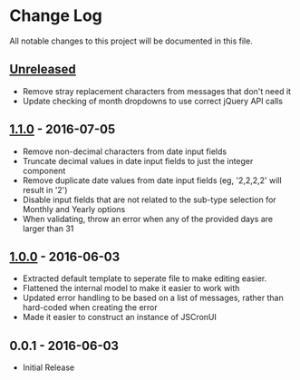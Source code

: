 # Change Log

All notable changes to this project will be documented in this file.

## [Unreleased]
- Remove stray replacement characters from messages that don't need it
- Update checking of month dropdowns to use correct jQuery API calls

## [1.1.0] - 2016-07-05
- Remove non-decimal characters from date input fields
- Truncate decimal values in date input fields to just the integer component
- Remove duplicate date values from date input fields (eg, '2,2,2,2' will result in '2')
- Disable input fields that are not related to the sub-type selection for Monthly and Yearly options
- When validating, throw an error when any of the provided days are larger than 31

## [1.0.0] - 2016-06-03
- Extracted default template to seperate file to make editing easier.
- Flattened the internal model to make it easier to work with
- Updated error handling to be based on a list of messages, rather than hard-coded when creating the error
- Made it easier to construct an instance of JSCronUI

## 0.0.1 - 2016-06-03
- Initial Release



[Unreleased]: https://github.com/roydanenterprises/JSCronUI/compare/v1.1.0...HEAD
[1.1.0]: https://github.com/roydanenterprises/JSCronUI/compare/v0.0.1...v1.1.0
[1.0.0]: https://github.com/roydanenterprises/JSCronUI/compare/v0.0.1...v1.0.0